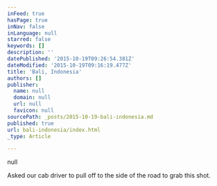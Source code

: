 ```yaml
---
inFeed: true
hasPage: true
inNav: false
inLanguage: null
starred: false
keywords: []
description: ''
datePublished: '2015-10-19T09:26:54.381Z'
dateModified: '2015-10-19T09:16:19.477Z'
title: 'Bali, Indonesia'
authors: []
publisher:
  name: null
  domain: null
  url: null
  favicon: null
sourcePath: _posts/2015-10-19-bali-indonesia.md
published: true
url: bali-indonesia/index.html
_type: Article

---
```

null

Asked our cab driver to pull off to the side of the road to grab this shot.